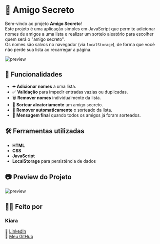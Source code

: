 # 🎁 Amigo Secreto

Bem-vindo ao projeto **Amigo Secreto**!  
Este projeto é uma aplicação simples em JavaScript que permite adicionar nomes de amigos a uma lista e realizar um sorteio aleatório para escolher quem será o "amigo secreto".  
Os nomes são salvos no navegador (via `localStorage`), de forma que você não perde sua lista ao recarregar a página.

![preview](assets/amg-secreto.png)

## 🚀 Funcionalidades

- ➕ **Adicionar nomes** a uma lista.
- ✅ **Validação** para impedir entradas vazias ou duplicadas.
- 🗑️ **Remover nomes** individualmente da lista.
- 🎲 **Sortear aleatoriamente** um amigo secreto.
- 🧹 **Remover automaticamente** o sorteado da lista.
- 🥳 **Mensagem final** quando todos os amigos já foram sorteados.

## 🛠️ Ferramentas utilizadas

- **HTML**
- **CSS**
- **JavaScript**
- **LocalStorage** para persistência de dados

## 📷 Preview do Projeto


![preview](challenge.png)


## 👩‍💻 Feito por

### Kiara  

🔗 [LinkedIn](https://www.linkedin.com/in/seu-linkedin)  
📂 [Meu GitHub](https://github.com/seu-usuario)
